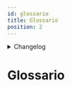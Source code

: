 ```yaml
---
id: glossario
title: Glossario
position: 2
---
```


<details>
  <summary>Changelog</summary>

| Data       | Versione | Descrizione                               | Autore        | Data Approvazione | Approvatore    |
| ---------- | -------- | ----------------------------------------- | ------------- | ----------------- | -------------- |
| 16/12/2024 | 2.0      | Implementazione di docusaurus-terminology | Luca Monetti  |                   |                |
| 18/11/2024 | 1.0      | Prima stesura del documento               | Giulia Marcon | 19/11/2024        | Agnese Carraro |

</details>

# Glossario
